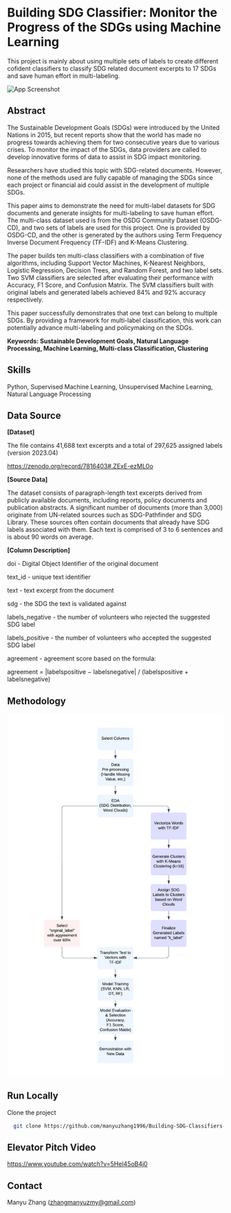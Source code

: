 
# Building SDG Classifier: Monitor the Progress of the SDGs using Machine Learning

This project is mainly about using multiple sets of labels to create different cofident classifiers to classify SDG related document excerpts to 17 SDGs and save human effort in multi-labeling.




![App Screenshot](https://upload.wikimedia.org/wikipedia/commons/d/df/Sustainable_Development_Goals.png)


## Abstract
The Sustainable Development Goals (SDGs) were introduced by the United Nations in 2015, but recent reports show that the world has made no progress towards achieving them for two consecutive years due to various crises. To monitor the impact of the SDGs, data providers are called to develop innovative forms of data to assist in SDG impact monitoring.

Researchers have studied this topic with SDG-related documents. However, none of the methods used are fully capable of managing the SDGs since each project or financial aid could assist in the development of multiple SDGs.

This paper aims to demonstrate the need for multi-label datasets for SDG documents and generate insights for multi-labeling to save human effort. The multi-class dataset used is from the OSDG Community Dataset (OSDG-CD), and two sets of labels are used for this project. One is provided by OSDG-CD, and the other is generated by the authors using Term Frequency Inverse Document Frequency (TF-IDF) and K-Means Clustering.

The paper builds ten multi-class classifiers with a combination of five algorithms, including Support Vector Machines, K-Nearest Neighbors, Logistic Regression, Decision Trees, and Random Forest, and two label sets. Two SVM classifiers are selected after evaluating their performance with Accuracy, F1 Score, and Confusion Matrix. The SVM classifiers built with original labels and generated labels achieved 84% and 92% accuracy respectively.

This paper successfully demonstrates that one text can belong to multiple SDGs. By providing a framework for multi-label classification, this work can potentially advance multi-labeling and policymaking on the SDGs.

**Keywords: Sustainable Development Goals, Natural Language Processing, Machine Learning, Multi-class Classification, Clustering**
## Skills
Python, Supervised Machine Learning, Unsupervised Machine Learning, Natural Language Processing

## Data Source

**[Dataset]**

The file contains 41,688 text excerpts and a total of 297,625 assigned labels (version 2023.04)

https://zenodo.org/record/7816403#.ZExE-ezML0o

**[Source Data]**

The dataset consists of paragraph-length text excerpts derived from publicly available documents, including reports, policy documents and publication abstracts. A significant number of documents (more than 3,000) originate from UN-related sources such as SDG-Pathfinder and SDG Library. These sources often contain documents that already have SDG labels associated with them. Each text is comprised of 3 to 6 sentences and is about 90 words on average.

**[Column Description]**

doi - Digital Object Identifier of the original document

text_id - unique text identifier

text - text excerpt from the document

sdg - the SDG the text is validated against

labels_negative - the number of volunteers who rejected the suggested SDG label

labels_positive - the number of volunteers who accepted the suggested SDG label

agreement - agreement score based on the formula:

agreement = |labelspositive − labelsnegative| / (labelspositive + labelsnegative)


## Methodology

<img src = "images/Framework.png" width = "600">

## Run Locally

Clone the project

```bash
  git clone https://github.com/manyuzhang1996/Building-SDG-Classifiers-with-Machine-Learning.git
```

## Elevator Pitch Video
https://www.youtube.com/watch?v=5Hel45oB4j0

## Contact
Manyu Zhang (zhangmanyuzmy@gmail.com)
